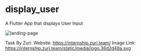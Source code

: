 # display_user
A Flutter App that displays User Input

![landing-page](https://github.com/JideijeEmeka/displayInput/blob/main/assets/images/zuri-task2.gif)

Task By Zuri: Website: https://internship.zuri.team/ Image Link: https://internship.zuri.team/static/media/logo.36d2d48a.svg